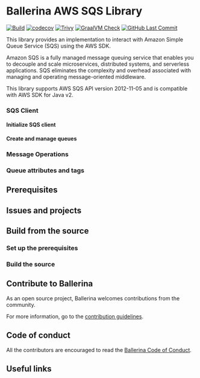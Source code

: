 # Ballerina AWS SQS Library

[![Build](https://github.com/ballerina-platform/module-ballerinax-aws.sqs/actions/workflows/ci.yml/badge.svg)](https://github.com/ballerina-platform/module-ballerinax-aws.sqs/actions/workflows/build-timestamped-master.yml)
[![codecov](https://codecov.io/gh/ballerina-platform/module-ballerinax-aws.sqs/branch/master/graph/badge.svg)](https://codecov.io/gh/ballerina-platform/module-ballerinax-aws.sqs)
[![Trivy](https://github.com/ballerina-platform/module-ballerinax-aws.sqs/actions/workflows/trivy-scan.yml/badge.svg)](https://github.com/ballerina-platform/module-ballerinax-aws.sqs/actions/workflows/trivy-scan.yml)
[![GraalVM Check](https://github.com/ballerina-platform/module-ballerinax-aws.sqs/actions/workflows/build-with-bal-test-graalvm.yml/badge.svg)](https://github.com/ballerina-platform/module-ballerinax-aws.sqs/actions/workflows/build-with-bal-test-native.yml)
[![GitHub Last Commit](https://img.shields.io/github/last-commit/ballerina-platform/module-ballerinax-aws.sqs.svg)](https://github.com/ballerina-platform/module-ballerinax-aws.sqs/commits/master)

This library provides an implementation to interact with Amazon Simple Queue Service (SQS) using the AWS SDK.

Amazon SQS is a fully managed message queuing service that enables you to decouple and scale microservices, distributed systems, and serverless applications. SQS eliminates the complexity and overhead associated with managing and operating message-oriented middleware.

This library supports AWS SQS API version 2012-11-05 and is compatible with AWS SDK for Java v2.

### SQS Client
#### Initialize SQS client

#### Create and manage queues
### Message Operations
### Queue attributes and tags
## Prerequisites
## Issues and projects 
## Build from the source
### Set up the prerequisites
### Build the source

## Contribute to Ballerina

As an open source project, Ballerina welcomes contributions from the community. 

For more information, go to the [contribution guidelines](https://github.com/ballerina-platform/ballerina-lang/blob/master/CONTRIBUTING.md).

## Code of conduct

All the contributors are encouraged to read the [Ballerina Code of Conduct](https://ballerina.io/code-of-conduct).

## Useful links
